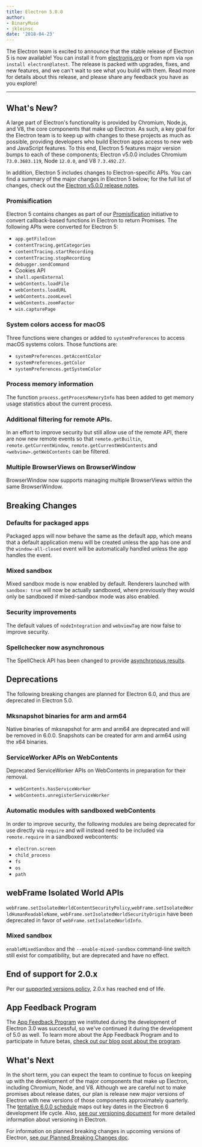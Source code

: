 ```yaml
---
title: Electron 5.0.0
author:
- BinaryMuse
- jkleinsc
date: '2018-04-23'
---
```


The Electron team is excited to announce that the stable release of Electron 5 is now available! You can install it from [electronjs.org](https://electronjs.org/) or from npm via `npm install electron@latest`. The release is packed with upgrades, fixes, and new features, and we can't wait to see what you build with them. Read more for details about this release, and please share any feedback you have as you explore!

---

## What's New?

A large part of Electron's functionality is provided by Chromium, Node.js, and V8, the core components that make up Electron. As such, a key goal for the Electron team is to keep up with changes to these projects as much as possible, providing developers who build Electron apps access to new web and JavaScript features. To this end, Electron 5 features major version bumps to each of these components; Electron v5.0.0 includes Chromium `73.0.3683.119`, Node `12.0.0`, and V8 `7.3.492.27`.

In addition, Electron 5 includes changes to Electron-specific APIs. You can find a summary of the major changes in Electron 5 below; for the full list of changes, check out the [Electron v5.0.0 release notes](https://github.com/electron/electron/releases/tag/v5.0.0).

### Promisification

Electron 5 contains changes as part of our [Promisification](https://github.com/electron/electron/blob/5-0-x/docs/api/promisification.md) initiative to convert callback-based functions in Electron to return Promises.  The following APIs were converted for Electron 5:
* `app.getFileIcon`
* `contentTracing.getCategories`
* `contentTracing.startRecording`
* `contentTracing.stopRecording`
* `debugger.sendCommand`
* Cookies API
* `shell.openExternal`
* `webContents.loadFile`
* `webContents.loadURL`
* `webContents.zoomLevel`
* `webContents.zoomFactor`
* `win.capturePage`

### System colors access for macOS

Three functions were changes or added to `systemPreferences` to access macOS systems
colors.  Those functions are:
* `systemPreferences.getAccentColor`
* `systemPreferences.getColor`
* `systemPreferences.getSystemColor`

### Process memory information

The function `process.getProcessMemoryInfo` has been added to get memory usage
statistics about the current process.

### Additional filtering for remote APIs.

In an effort to improve security but still allow use of the remote API, there are now
new remote events so that `remote.getBuiltin`, `remote.getCurrentWindow`, `remote.getCurrentWebContents` and `<webview>.getWebContents` can be filtered.

### Multiple BrowserViews on BrowserWindow

BrowserWindow now supports managing multiple BrowserViews within the same BrowserWindow.

## Breaking Changes

### Defaults for packaged apps

Packaged apps will now behave the same as the default app, which means that a default
application menu will be created unless the app has one and the `window-all-closed`
event will be automatically handled unless the app handles the event.

### Mixed sandbox

Mixed sandbox mode is now enabled by default.  Renderers launched with `sandbox: true`
will now be actually sandboxed, where previously they would only be sandboxed if mixed-sandbox mode was also enabled.

### Security improvements
The default values of `nodeIntegration` and `webviewTag` are now false to improve security.

### Spellchecker now asynchronous

The SpellCheck API has been changed to provide [asynchronous results](https://github.com/electron/electron/blob/5-0-x/docs/api/web-frame.md#webframesetspellcheckproviderlanguage-provider).

## Deprecations

The following breaking changes are planned for Electron 6.0, and thus are deprecated in Electron 5.0.

### Mksnapshot binaries for arm and arm64
Native binaries of mksnapshot for arm and arm64 are deprecated and will be removed in 6.0.0.  Snapshots can be created for arm and arm64 using the x64 binaries.

### ServiceWorker APIs on WebContents
Deprecated ServiceWorker APIs on WebContents in preparation for their removal.
* `webContents.hasServiceWorker`
* `webContents.unregisterServiceWorker`

### Automatic modules with sandboxed webContents
In order to improve security, the following modules are being deprecated for use directly via `require` and will instead need to be included via `remote.require` in a sandboxed webcontents:
* `electron.screen`
* `child_process`
* `fs`
* `os`
* `path`

## webFrame Isolated World APIs
`webFrame.setIsolatedWorldContentSecurityPolicy`,`webFrame.setIsolatedWorldHumanReadableName`, `webFrame.setIsolatedWorldSecurityOrigin` have been deprecated in favor of `webFrame.setIsolatedWorldInfo`.

### Mixed sandbox
`enableMixedSandbox` and the `--enable-mixed-sandbox` command-line switch still exist for compatibility, but are deprecated and have no effect.

## End of support for 2.0.x

Per our [supported versions policy](https://electronjs.org/docs/tutorial/support#supported-versions), 2.0.x has reached end of life.


## App Feedback Program

The [App Feedback Program](https://electronjs.org/blog/app-feedback-program) we instituted during the development of Electron 3.0 was successful, so we've continued it during the development of 5.0 as well. To learn more about the App Feedback Program and to participate in future betas, [check out our blog post about the program](https://electronjs.org/blog/app-feedback-program).

## What's Next

In the short term, you can expect the team to continue to focus on keeping up with the development of the major components that make up Electron, including Chromium, Node, and V8. Although we are careful not to make promises about release dates, our plan is release new major versions of Electron with new versions of those components approximately quarterly.  The [tentative 6.0.0 schedule](https://github.com/electron/electron/blob/master/docs/tutorial/electron-timelines.md#600-release-schedule) maps out key dates in the Electron 6 development life cycle. Also, [see our versioning document](https://electronjs.org/docs/tutorial/electron-versioning) for more detailed information about versioning in Electron.

For information on planned breaking changes in upcoming versions of Electron, [see our Planned Breaking Changes doc](https://github.com/electron/electron/blob/master/docs/api/breaking-changes.md).
